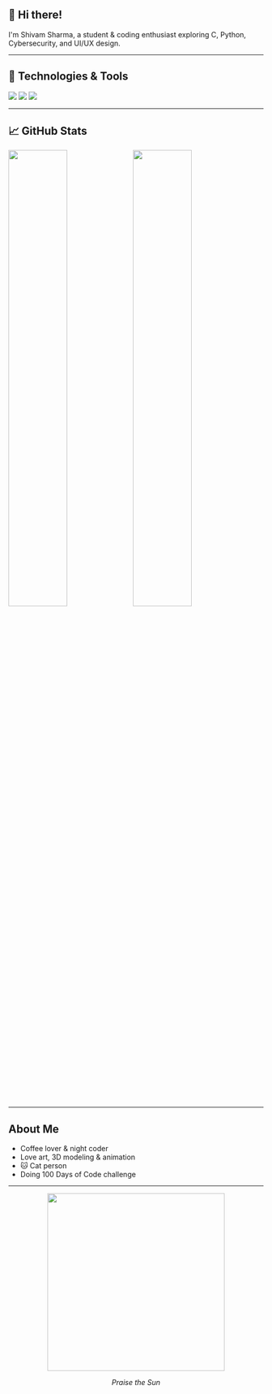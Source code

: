 ## 👋 Hi there!
I'm Shivam Sharma, a student & coding enthusiast exploring C, Python, Cybersecurity, and UI/UX design.

---

## 🔧 Technologies & Tools
<p>
  <img src="https://img.shields.io/badge/C-Programming-blue" />
  <img src="https://img.shields.io/badge/Python-yellow" />
  <img src="https://img.shields.io/badge/Git-black" />
</p>

---

## 📈 GitHub Stats
<p float="left">
  <img src="https://github-readme-stats.vercel.app/api?username=FallaApe&show_icons=true&theme=radical" width="48%" />
  <img src="https://github-readme-streak-stats.herokuapp.com/?user=ShivamSharma123" width="48%" />
</p>

---

## About Me
-  Coffee lover & night coder  
-  Love art, 3D modeling & animation  
- 🐱 Cat person  
-  Doing 100 Days of Code challenge

---

<!-- GIF at the bottom -->
<p align="center">
  <img src="https://media3.giphy.com/media/v1.Y2lkPTc5MGI3NjExb3BtdGJ5NGZseDI2aG1mZGxuY3MxcXBycXhjNHh3b2E3dWU4NDNiZSZlcD12MV9pbnRlcm5hbF9naWZfYnlfaWQmY3Q9Zw/AQRapWCgC7dThyVEYb/giphy.gif" width="350"/>
</p>

<p align="center">
  <em>Praise the Sun</em>
</p>
